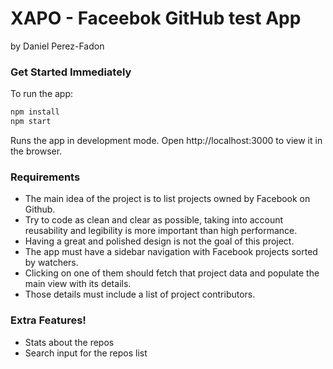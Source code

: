 # XAPO - Faceebok GitHub test App 
by Daniel Perez-Fadon 

### Get Started Immediately

To run the app:

```sh
npm install
npm start
```

Runs the app in development mode.
Open http://localhost:3000 to view it in the browser.

### Requirements

  - The main idea of the project is to list projects owned by Facebook on Github.
  - Try to code as clean and clear as possible, taking into account reusability and legibility is more important than high performance. 
  - Having a great and polished design is not the goal of this project.
  - The app must have a sidebar navigation with Facebook projects sorted by watchers. 
  - Clicking on one of them should fetch that project data and populate the main view with its details. 
  - Those details must include a list of project contributors.

### Extra Features!

  - Stats about the repos
  - Search input for the repos list